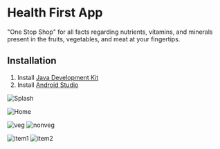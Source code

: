 # Health First App

"One Stop Shop" for all facts regarding nutrients, vitamins, and minerals present in the fruits, vegetables, and meat at your fingertips.

## **Installation**

1) Install [Java Development Kit](https://www.oracle.com/in/java/technologies/javase-downloads.html)
2) Install [Android Studio](https://developer.android.com/studio)

![Splash](https://user-images.githubusercontent.com/82278285/119464386-4fe74a00-bd60-11eb-9b9c-1ac9954d7c31.png)

![Home](https://user-images.githubusercontent.com/82278285/119464033-fd0d9280-bd5f-11eb-8ccd-a507d0ef2271.png)

![veg](https://user-images.githubusercontent.com/82278285/119464051-026add00-bd60-11eb-9873-fbc2bc9eef4e.png)
![nonveg](https://user-images.githubusercontent.com/82278285/119464056-039c0a00-bd60-11eb-80bc-84c81a0dc05f.png)

![item1](https://user-images.githubusercontent.com/82278285/119464063-0565cd80-bd60-11eb-92dd-2d7b0eb381c7.png)
![item2](https://user-images.githubusercontent.com/82278285/119464072-072f9100-bd60-11eb-8b31-9f452264d819.png)
